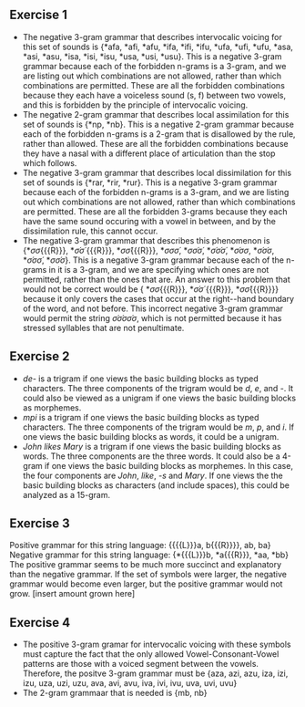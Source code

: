 ## Exercise 1
- The negative 3-gram grammar that describes intervocalic voicing for this set of sounds is {*afa, *afi, *afu, *ifa, *ifi, *ifu, *ufa, *ufi, *ufu, *asa, *asi, *asu, *isa, *isi, *isu, *usa, *usi, *usu}. This is a negative 3-gram grammar because each of the forbidden n-grams is a 3-gram, and we are listing out which combinations are not allowed, rather than which combinations are permitted. These are all the forbidden combinations because they each have a voiceless sound (s, f) between two vowels, and this is forbidden by the principle of intervocalic voicing.
- The negative 2-gram grammar that describes local assimilation for this set of sounds is {*np, *nb}. This is a negative 2-gram grammar because each of the forbidden n-grams is a 2-gram that is disallowed by the rule, rather than allowed. These are all the forbidden combinations because they have a nasal with a different place of articulation than the stop which follows.
- The negative 3-gram grammar that describes local dissimilation for this set of sounds is {*rar, *rir, *rur}. This is a negative 3-gram grammar because each of the forbidden n-grams is a 3-gram, and we are listing out which combinations are not allowed, rather than which combinations are permitted. These are all the forbidden 3-grams because they each have the same sound occuring with a vowel in between, and by the dissimilation rule, this cannot occur.
- The negative 3-gram grammar that describes this phenomenon is {*$\sigma \sigma${{{R}}}, *$\acute{\sigma} \acute{\sigma}$ {{{R}}}, *$\sigma \acute{\sigma}${{{R}}}, *$\sigma \sigma \acute{\sigma}$, *$\sigma \acute{\sigma} \acute{\sigma}$, *$\acute{\sigma} \acute{\sigma} \acute{\sigma}$, *$\acute{\sigma} \sigma \sigma$, *$\acute{\sigma} \acute{\sigma} \sigma$, *$\acute{\sigma} \sigma \acute{\sigma}$, *$\sigma \acute{\sigma} \sigma$}. This is a negative 3-gram grammar because each of the n-grams in it is a 3-gram, and we are specifying which ones are not permitted, rather than the ones that are. An answer to this problem that would not be correct would be { *$\sigma \sigma${{{R}}}, *$\acute{\sigma} \acute{\sigma}$ {{{R}}}, *$\sigma \acute{\sigma}${{{R}}}} because it only covers the cases that occur at the right--hand boundary of the word, and not before. This incorrect negative 3-gram grammar would permit the string $\acute{\sigma} \acute{\sigma} \sigma \acute{\sigma} \sigma$, which is not permitted because it has stressed syllables that are not penultimate.

## Exercise 2
- *de-* is a trigram if one views the basic building blocks as typed characters. The three components of the trigram would be *d*, *e*, and *-*. It could also be viewed as a unigram if one views the basic building blocks as morphemes.
- *mpi* is a trigram if one views the basic building blocks as typed characters. The three components of the trigram would be *m*, *p*, and *i*. If one views the basic building blocks as words, it could be a unigram.
- *John likes Mary* is a trigram if one views the basic building blocks as words. The three components are the three words. It could also be a 4-gram if one views the basic building blocks as morphemes. In this case, the four components are *John*, *like*, *-s* and *Mary*. If one views the the basic building blocks as characters (and include spaces), this could be analyzed as a 15-gram.

## Exercise 3
Positive grammar for this string language: {{{{L}}}a, b{{{R}}}}, ab, ba}
Negative grammar for this string language: {*{{{L}}}b, *a{{{R}}}, *aa, 
*bb} The positive grammar seems to be much more succinct and explanatory 
than the negative grammar. If the set of symbols were larger, the negative grammar would become even larger, but the positive grammar would not grow.
[insert amount grown here]

## Exercise 4
- The positive 3-gram gramar for intervocalic voicing with these symbols must capture the fact that the only allowed Vowel-Consonant-Vowel patterns are those with a voiced segment between the vowels. Therefore, the positve 3-gram grammar must be {aza, azi, azu, iza, izi, izu, uza, uzi, uzu, ava, avi, avu, iva, ivi, ivu, uva, uvi, uvu}
- The 2-gram grammaar that is needed is {mb, nb}
